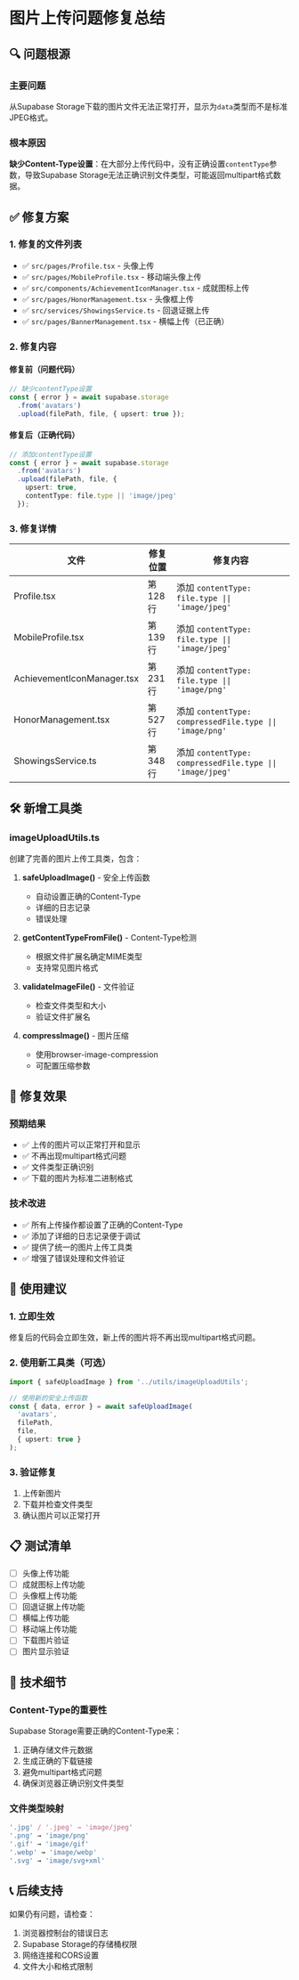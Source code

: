 # 图片上传问题修复总结

## 🔍 问题根源

### 主要问题
从Supabase Storage下载的图片文件无法正常打开，显示为`data`类型而不是标准JPEG格式。

### 根本原因
**缺少Content-Type设置**：在大部分上传代码中，没有正确设置`contentType`参数，导致Supabase Storage无法正确识别文件类型，可能返回multipart格式数据。

## ✅ 修复方案

### 1. 修复的文件列表
- ✅ `src/pages/Profile.tsx` - 头像上传
- ✅ `src/pages/MobileProfile.tsx` - 移动端头像上传  
- ✅ `src/components/AchievementIconManager.tsx` - 成就图标上传
- ✅ `src/pages/HonorManagement.tsx` - 头像框上传
- ✅ `src/services/ShowingsService.ts` - 回退证据上传
- ✅ `src/pages/BannerManagement.tsx` - 横幅上传（已正确）

### 2. 修复内容

#### 修复前（问题代码）
```typescript
// 缺少contentType设置
const { error } = await supabase.storage
  .from('avatars')
  .upload(filePath, file, { upsert: true });
```

#### 修复后（正确代码）
```typescript
// 添加contentType设置
const { error } = await supabase.storage
  .from('avatars')
  .upload(filePath, file, { 
    upsert: true,
    contentType: file.type || 'image/jpeg'
  });
```

### 3. 修复详情

| 文件 | 修复位置 | 修复内容 |
|------|----------|----------|
| Profile.tsx | 第128行 | 添加 `contentType: file.type \|\| 'image/jpeg'` |
| MobileProfile.tsx | 第139行 | 添加 `contentType: file.type \|\| 'image/jpeg'` |
| AchievementIconManager.tsx | 第231行 | 添加 `contentType: file.type \|\| 'image/png'` |
| HonorManagement.tsx | 第527行 | 添加 `contentType: compressedFile.type \|\| 'image/png'` |
| ShowingsService.ts | 第348行 | 添加 `contentType: compressedFile.type \|\| 'image/jpeg'` |

## 🛠️ 新增工具类

### imageUploadUtils.ts
创建了完善的图片上传工具类，包含：

1. **safeUploadImage()** - 安全上传函数
   - 自动设置正确的Content-Type
   - 详细的日志记录
   - 错误处理

2. **getContentTypeFromFile()** - Content-Type检测
   - 根据文件扩展名确定MIME类型
   - 支持常见图片格式

3. **validateImageFile()** - 文件验证
   - 检查文件类型和大小
   - 验证文件扩展名

4. **compressImage()** - 图片压缩
   - 使用browser-image-compression
   - 可配置压缩参数

## 🎯 修复效果

### 预期结果
- ✅ 上传的图片可以正常打开和显示
- ✅ 不再出现multipart格式问题
- ✅ 文件类型正确识别
- ✅ 下载的图片为标准二进制格式

### 技术改进
- ✅ 所有上传操作都设置了正确的Content-Type
- ✅ 添加了详细的日志记录便于调试
- ✅ 提供了统一的图片上传工具类
- ✅ 增强了错误处理和文件验证

## 🚀 使用建议

### 1. 立即生效
修复后的代码会立即生效，新上传的图片将不再出现multipart格式问题。

### 2. 使用新工具类（可选）
```typescript
import { safeUploadImage } from '../utils/imageUploadUtils';

// 使用新的安全上传函数
const { data, error } = await safeUploadImage(
  'avatars',
  filePath,
  file,
  { upsert: true }
);
```

### 3. 验证修复
1. 上传新图片
2. 下载并检查文件类型
3. 确认图片可以正常打开

## 📋 测试清单

- [ ] 头像上传功能
- [ ] 成就图标上传功能  
- [ ] 头像框上传功能
- [ ] 回退证据上传功能
- [ ] 横幅上传功能
- [ ] 移动端上传功能
- [ ] 下载图片验证
- [ ] 图片显示验证

## 🔧 技术细节

### Content-Type的重要性
Supabase Storage需要正确的Content-Type来：
1. 正确存储文件元数据
2. 生成正确的下载链接
3. 避免multipart格式问题
4. 确保浏览器正确识别文件类型

### 文件类型映射
```typescript
'.jpg' / '.jpeg' → 'image/jpeg'
'.png' → 'image/png'  
'.gif' → 'image/gif'
'.webp' → 'image/webp'
'.svg' → 'image/svg+xml'
```

## 📞 后续支持

如果仍有问题，请检查：
1. 浏览器控制台的错误日志
2. Supabase Storage的存储桶权限
3. 网络连接和CORS设置
4. 文件大小和格式限制
